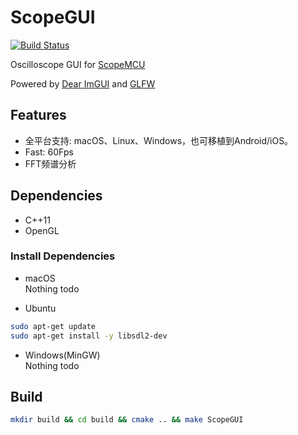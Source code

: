 # ScopeGUI

[![Build Status](https://github.com/shuai132/ScopeGUI/workflows/build/badge.svg)](https://github.com/shuai132/ScopeGUI/actions?workflow=build)

Oscilloscope GUI for [ScopeMCU](https://github.com/shuai132/ScopeMCU)

Powered by [Dear ImGUI](https://github.com/ocornut/imgui) and [GLFW](https://github.com/glfw)

## Features

* 全平台支持: macOS、Linux、Windows，也可移植到Android/iOS。
* Fast: 60Fps
* FFT频谱分析

## Dependencies

* C++11
* OpenGL

### Install Dependencies

* macOS  
Nothing todo

* Ubuntu
```bash
sudo apt-get update
sudo apt-get install -y libsdl2-dev
```

* Windows(MinGW)  
Nothing todo

## Build

```bash
mkdir build && cd build && cmake .. && make ScopeGUI
```
